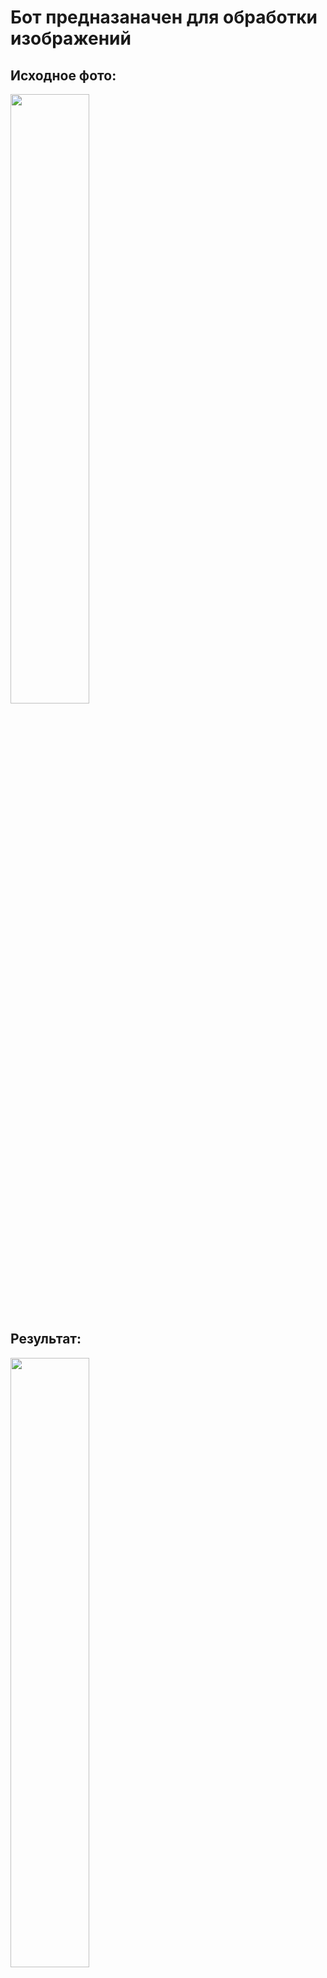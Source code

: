 <h1>Бот предназаначен для обработки изображений</h1>
<h2>Исходное фото:</h2>
<p><img src="https://github.com/user-attachments/assets/6cbc1e08-d10f-49e7-be76-346b6145c31d" width="50%" height="50%"></p>
<h2>Результат:</h2>
<p><img src="https://github.com/user-attachments/assets/59249c59-0383-4b81-a90e-fa410af4f8fe" width="50%" height="50%"></p>

<ol>Использование:
  <li>Загрузи фото</li>
  <li>Выбери тип карточки</li>
  <li>Придумай подпись</li>
  <li>Получи результат</li>
</ol>

<h2>Настройки</h2>
<p>Перейдите в файл .env и укажите свои данные

<h4>- Настройки бота:</h4>
  <p>TOKEN = 'токен вашего бота'</p>
  <p>ADMIN = ['user_id админ аккаунта',]</p>
<h4>- Настройки БД:</h4>
  <p>HOST = "хост сервера"</p>
  <p>DB_NAME = "Название БД"</p>
  <p>USER =  "пользователь"</p>
  <p>PASSWORD = "пароль"</p>
  <p>PORT =  "порт" (по умолчанию 5432)</p>

<p>
<ul>Используемые библиотеки:
  <li>Телеграм бот - aiogram 2.5.1</li>
  <li>Обработка изображений - pillow</li>
  <li>БД - postrgesql</li>
  <li>Orm - sqlalchemy</li>
  <li>Миграции - alembic</li>
</ul>
</p>
